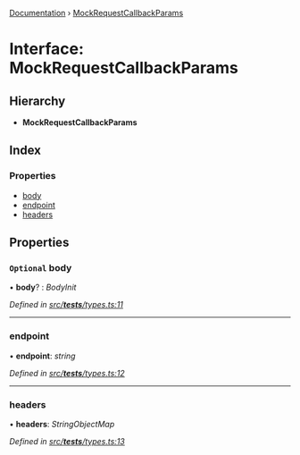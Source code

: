 [Documentation](../README.md) › [MockRequestCallbackParams](mockrequestcallbackparams.md)

# Interface: MockRequestCallbackParams

## Hierarchy

* **MockRequestCallbackParams**

## Index

### Properties

* [body](mockrequestcallbackparams.md#optional-body)
* [endpoint](mockrequestcallbackparams.md#endpoint)
* [headers](mockrequestcallbackparams.md#headers)

## Properties

### `Optional` body

• **body**? : *BodyInit*

*Defined in [src/__tests__/types.ts:11](https://github.com/dylanaubrey/getta/blob/c5429fa/src/__tests__/types.ts#L11)*

___

###  endpoint

• **endpoint**: *string*

*Defined in [src/__tests__/types.ts:12](https://github.com/dylanaubrey/getta/blob/c5429fa/src/__tests__/types.ts#L12)*

___

###  headers

• **headers**: *StringObjectMap*

*Defined in [src/__tests__/types.ts:13](https://github.com/dylanaubrey/getta/blob/c5429fa/src/__tests__/types.ts#L13)*
